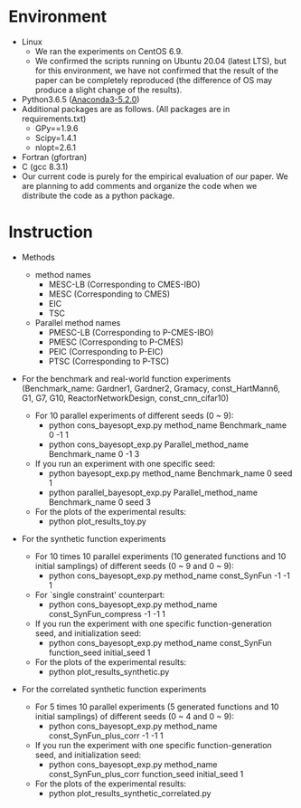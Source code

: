# Environment
* Linux
    * We ran the experiments on CentOS 6.9.
    * We confirmed the scripts running on Ubuntu 20.04 (latest LTS), but for this environment, we have not confirmed that the result of the paper can be completely reproduced (the difference of OS may produce a slight change of the results).
* Python3.6.5 ([Anaconda3-5.2.0](https://repo.anaconda.com/archive/Anaconda3-5.2.0-Linux-x86_64.sh))
* Additional packages are as follows. (All packages are in requirements.txt)
    * GPy==1.9.6
    * Scipy=1.4.1
    * nlopt=2.6.1
* Fortran (gfortran)
* C (gcc 8.3.1)
* Our current code is purely for the empirical evaluation of our paper. We are planning to add comments and organize the code when we distribute the code as a python package.

# Instruction

* Methods
    * method names
        * MESC-LB (Corresponding to CMES-IBO)
        * MESC (Corresponding to CMES)
        * EIC
        * TSC
    * Parallel method names
        * PMESC-LB (Corresponding to P-CMES-IBO)
        * PMESC (Corresponding to P-CMES)
        * PEIC (Corresponding to P-EIC)
        * PTSC (Corresponding to P-TSC)

* For the benchmark and real-world function experiments (Benchmark_name: Gardner1, Gardner2, Gramacy, const_HartMann6, G1, G7, G10, ReactorNetworkDesign, const_cnn_cifar10)
    * For 10 parallel experiments of different seeds (0 ~ 9):
        * python cons_bayesopt_exp.py method_name Benchmark_name 0 -1 1
        * python cons_bayesopt_exp.py Parallel_method_name Benchmark_name 0 -1 3
    * If you run an experiment with one specific seed:
        * python bayesopt_exp.py method_name Benchmark_name 0 seed 1
        * python parallel_bayesopt_exp.py Parallel_method_name Benchmark_name 0 seed 3
    * For the plots of the experimental results:
        * python plot_results_toy.py

* For the synthetic function experiments
    * For 10 times 10 parallel experiments (10 generated functions and 10 initial samplings) of different seeds (0 ~ 9 and 0 ~ 9):
        * python cons_bayesopt_exp.py method_name const_SynFun -1 -1 1
    * For `single constraint' counterpart:
        * python cons_bayesopt_exp.py method_name const_SynFun_compress -1 -1 1
    * If you run the experiment with one specific function-generation seed, and initialization seed:
        * python cons_bayesopt_exp.py method_name const_SynFun function_seed initial_seed 1
    * For the plots of the experimental results:
        * python plot_results_synthetic.py

* For the correlated synthetic function experiments
    * For 5 times 10 parallel experiments (5 generated functions and 10 initial samplings) of different seeds (0 ~ 4 and 0 ~ 9):
        * python cons_bayesopt_exp.py method_name const_SynFun_plus_corr -1 -1 1
    * If you run the experiment with one specific function-generation seed, and initialization seed:
        * python cons_bayesopt_exp.py method_name const_SynFun_plus_corr function_seed initial_seed 1
    * For the plots of the experimental results:
        * python plot_results_synthetic_correlated.py

